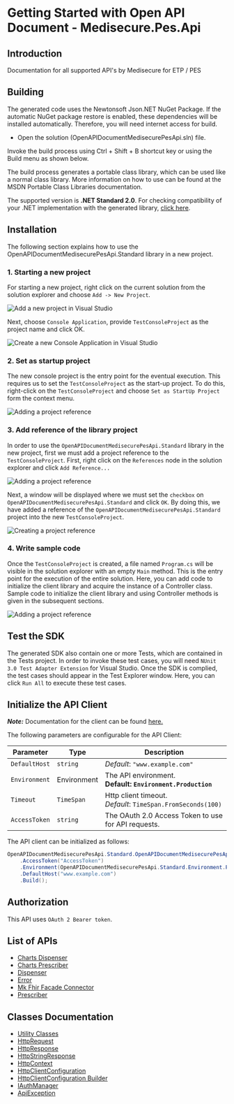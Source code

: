 
# Getting Started with Open API Document - Medisecure.Pes.Api

## Introduction

Documentation for all supported API's by Medisecure for ETP / PES

## Building

The generated code uses the Newtonsoft Json.NET NuGet Package. If the automatic NuGet package restore is enabled, these dependencies will be installed automatically. Therefore, you will need internet access for build.

* Open the solution (OpenAPIDocumentMedisecurePesApi.sln) file.

Invoke the build process using Ctrl + Shift + B shortcut key or using the Build menu as shown below.

The build process generates a portable class library, which can be used like a normal class library. More information on how to use can be found at the MSDN Portable Class Libraries documentation.

The supported version is **.NET Standard 2.0**. For checking compatibility of your .NET implementation with the generated library, [click here](https://dotnet.microsoft.com/en-us/platform/dotnet-standard#versions).

## Installation

The following section explains how to use the OpenAPIDocumentMedisecurePesApi.Standard library in a new project.

### 1. Starting a new project

For starting a new project, right click on the current solution from the solution explorer and choose `Add -> New Project`.

![Add a new project in Visual Studio](https://apidocs.io/illustration/cs?workspaceFolder=Open%20API%20Document%20-%20Medisecure.Pes.Api-CSharp&workspaceName=OpenAPIDocumentMedisecurePesApi&projectName=OpenAPIDocumentMedisecurePesApi.Standard&rootNamespace=OpenAPIDocumentMedisecurePesApi.Standard&step=addProject)

Next, choose `Console Application`, provide `TestConsoleProject` as the project name and click OK.

![Create a new Console Application in Visual Studio](https://apidocs.io/illustration/cs?workspaceFolder=Open%20API%20Document%20-%20Medisecure.Pes.Api-CSharp&workspaceName=OpenAPIDocumentMedisecurePesApi&projectName=OpenAPIDocumentMedisecurePesApi.Standard&rootNamespace=OpenAPIDocumentMedisecurePesApi.Standard&step=createProject)

### 2. Set as startup project

The new console project is the entry point for the eventual execution. This requires us to set the `TestConsoleProject` as the start-up project. To do this, right-click on the `TestConsoleProject` and choose `Set as StartUp Project` form the context menu.

![Adding a project reference](https://apidocs.io/illustration/cs?workspaceFolder=Open%20API%20Document%20-%20Medisecure.Pes.Api-CSharp&workspaceName=OpenAPIDocumentMedisecurePesApi&projectName=OpenAPIDocumentMedisecurePesApi.Standard&rootNamespace=OpenAPIDocumentMedisecurePesApi.Standard&step=setStartup)

### 3. Add reference of the library project

In order to use the `OpenAPIDocumentMedisecurePesApi.Standard` library in the new project, first we must add a project reference to the `TestConsoleProject`. First, right click on the `References` node in the solution explorer and click `Add Reference...`

![Adding a project reference](https://apidocs.io/illustration/cs?workspaceFolder=Open%20API%20Document%20-%20Medisecure.Pes.Api-CSharp&workspaceName=OpenAPIDocumentMedisecurePesApi&projectName=OpenAPIDocumentMedisecurePesApi.Standard&rootNamespace=OpenAPIDocumentMedisecurePesApi.Standard&step=addReference)

Next, a window will be displayed where we must set the `checkbox` on `OpenAPIDocumentMedisecurePesApi.Standard` and click `OK`. By doing this, we have added a reference of the `OpenAPIDocumentMedisecurePesApi.Standard` project into the new `TestConsoleProject`.

![Creating a project reference](https://apidocs.io/illustration/cs?workspaceFolder=Open%20API%20Document%20-%20Medisecure.Pes.Api-CSharp&workspaceName=OpenAPIDocumentMedisecurePesApi&projectName=OpenAPIDocumentMedisecurePesApi.Standard&rootNamespace=OpenAPIDocumentMedisecurePesApi.Standard&step=createReference)

### 4. Write sample code

Once the `TestConsoleProject` is created, a file named `Program.cs` will be visible in the solution explorer with an empty `Main` method. This is the entry point for the execution of the entire solution. Here, you can add code to initialize the client library and acquire the instance of a Controller class. Sample code to initialize the client library and using Controller methods is given in the subsequent sections.

![Adding a project reference](https://apidocs.io/illustration/cs?workspaceFolder=Open%20API%20Document%20-%20Medisecure.Pes.Api-CSharp&workspaceName=OpenAPIDocumentMedisecurePesApi&projectName=OpenAPIDocumentMedisecurePesApi.Standard&rootNamespace=OpenAPIDocumentMedisecurePesApi.Standard&step=addCode)

## Test the SDK

The generated SDK also contain one or more Tests, which are contained in the Tests project. In order to invoke these test cases, you will need `NUnit 3.0 Test Adapter Extension` for Visual Studio. Once the SDK is complied, the test cases should appear in the Test Explorer window. Here, you can click `Run All` to execute these test cases.

## Initialize the API Client

**_Note:_** Documentation for the client can be found [here.](doc/client.md)

The following parameters are configurable for the API Client:

| Parameter | Type | Description |
|  --- | --- | --- |
| `DefaultHost` | `string` | *Default*: `"www.example.com"` |
| `Environment` | Environment | The API environment. <br> **Default: `Environment.Production`** |
| `Timeout` | `TimeSpan` | Http client timeout.<br>*Default*: `TimeSpan.FromSeconds(100)` |
| `AccessToken` | `string` | The OAuth 2.0 Access Token to use for API requests. |

The API client can be initialized as follows:

```csharp
OpenAPIDocumentMedisecurePesApi.Standard.OpenAPIDocumentMedisecurePesApiClient client = new OpenAPIDocumentMedisecurePesApi.Standard.OpenAPIDocumentMedisecurePesApiClient.Builder()
    .AccessToken("AccessToken")
    .Environment(OpenAPIDocumentMedisecurePesApi.Standard.Environment.Production)
    .DefaultHost("www.example.com")
    .Build();
```

## Authorization

This API uses `OAuth 2 Bearer token`.

## List of APIs

* [Charts Dispenser](doc/controllers/charts-dispenser.md)
* [Charts Prescriber](doc/controllers/charts-prescriber.md)
* [Dispenser](doc/controllers/dispenser.md)
* [Error](doc/controllers/error.md)
* [Mk Fhir Facade Connector](doc/controllers/mk-fhir-facade-connector.md)
* [Prescriber](doc/controllers/prescriber.md)

## Classes Documentation

* [Utility Classes](doc/utility-classes.md)
* [HttpRequest](doc/http-request.md)
* [HttpResponse](doc/http-response.md)
* [HttpStringResponse](doc/http-string-response.md)
* [HttpContext](doc/http-context.md)
* [HttpClientConfiguration](doc/http-client-configuration.md)
* [HttpClientConfiguration Builder](doc/http-client-configuration-builder.md)
* [IAuthManager](doc/i-auth-manager.md)
* [ApiException](doc/api-exception.md)

